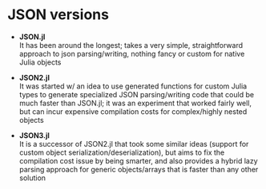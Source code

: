 # JSON versions
- **JSON.jl** <br> It has been around the longest; takes a very simple, straightforward approach to json parsing/writing, nothing fancy or custom for native Julia objects

- **JSON2.jl** <br> It was started w/ an idea to use generated functions for custom Julia types to generate specialized JSON parsing/writing code that could be much faster than JSON.jl; it was an experiment that worked fairly well, but can incur expensive compilation costs for complex/highly nested objects

- **JSON3.jl** <br> It is a successor of JSON2.jl that took some similar ideas (support for custom object serialization/deserialization), but aims to fix the compilation cost issue by being smarter, and also provides a hybrid lazy parsing approach for generic objects/arrays that is faster than any other solution